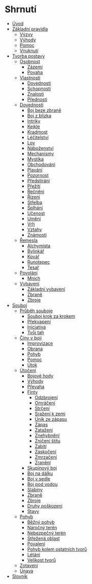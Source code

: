 # Shrnutí

- [Úvod](introduction.md)
- [Základní pravidla](core_rules.md)
    - [Výzvy](core_rules/challenges.md)
    - [Výhody](core_rules/advantages.md)
    - [Pomoc](core_rules/assistance.md)
    - [Vnuknutí](core_rules/inspiration.md)
- [Tvorba postavy](character_creation.md)
    - [Osobnost]()
        - [Zázemí]()
        - [Povaha]()
    - [Vlastnosti](character_creation/attributes.md)
        - [Dovednosti]()
        - [Schopnosti]()
        - [Znalosti]()
        - [Přednosti]()
    - [Dovednosti]()
        - [Boj beze zbraně]()
        - [Boj z blízka]()
        - [Intriky]()
        - [Kejkle]()
        - [Kradmost]()
        - [Léčitelství](character_creation/skills/healing.md)
        - [Lov](character_creation/skills/hunting.md)
        - [Náboženství]()
        - [Mechanismy]()
        - [Mystika]()
        - [Obchodování]()
        - [Plavání]()
        - [Pozornost]()
        - [Předstírání]()
        - [Přežití]()
        - [Řečnění]()
        - [Řízení]()
        - [Střelba]()
        - [Šplhání]()
        - [Učenost]()
        - [Umění]()
        - [Vrh]()
        - [Vztahy]()
        - [Známosti]()
    - [Řemesla]()
        - [Alchymista]()
        - [Bylinkář]()
        - [Kovář]()
        - [Runotepec]()
        - [Tesař]()
    - [Povolání]()
        - [Mnich]()
    - [Vybavení]()
        - [Základní vybavení]()
        - [Zbraně]()
        - [Zbroje]()
- [Souboj](combat.md)
    - [Průběh souboje](combat/order.md)
        - [Souboj krok za krokem](combat/order/summary.md)
        - [Překvapení](combat/order/surprise.md)
        - [Iniciativa](combat/order/initiative.md)
        - [Tvůj tah](combat/order/your_turn.md)
    - [Činy v boji](combat/actions.md)
        - [Improvizace]()
        - [Obrana](combat/actions/defense.md)
        - [Pohyb]()
        - [Pomoc]()
        - [Útok](combat/actions/attack.md)
    - [Útočení](combat/attacking.md)
        - [Bojové hody](combat/attacking/combat_rolls.md)
        - [Výhody](combat/advantages.md)
        - [Převaha](combat/attacking/dominance.md)
        - [Finty](combat/attacking/tricks.md)
            - [Odzbrojení](combat/attacking/tricks/disarm.md)
            - [Omráčení](combat/attacking/tricks/knockout.md)
            - [Strčení](combat/attacking/tricks/shove.md)
            - [Sražení k zemi](combat/attacking/tricks/knockdown.md)
            - [Únik ze zápasu]()
            - [Zápas](combat/attacking/tricks/grapple.md)
            - [Zatažení](combat/attacking/tricks/pull.md)
            - [Znehybnění](combat/attacking/tricks/pindown.md)
            - [Zničení štítu]()
            - [Zabití](combat/attacking/tricks/kill.md)
            - [Zaskočení](combat/attacking/tricks/stagger.md)
            - [Zmrzačení](combat/attacking/tricks/mutilate.md)
            - [Zranění](combat/attacking/tricks/injure.md)
        - [Skupinový boj](combat/attacking/fighting_groups.md)
        - [Boj na dálku](combat/attacking/ranged.md)
        - [Boj v sedle]()
        - [Boj pod vodou]()
        - [Slabiny](combat/weaknesses.md)
        - [Zbraně]()
        - [Zbroje](combat/armor.md)
        - [Druhy poškození](combat/damage_types.md)
        - [Stavy]()
    - [Pohyb](combat/movement.md)
        - [Běžný pohyb](combat/movement/standard_movement.md)
        - [Náročný terén](combat/movement/difficult_terrain.md)
        - [Nebezpečný terén](combat/movement/dangerous_terrain.md)
        - [Střežená oblast](combat/movement/guarded_area.md)
        - [Povalení]()
        - [Pohyb kolem ostatních tvorů]()
        - [Létání]()
        - [Velikost tvorů]()
    - [Zotavení]()
    - [Únava]()
- [Slovník](dictionary.md)
